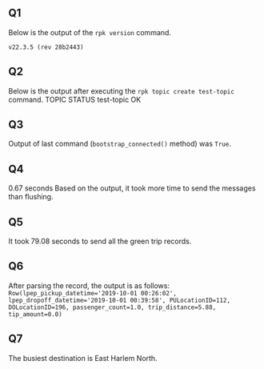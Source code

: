 ## Q1 
Below is the output of the `rpk version` command. 

```
v22.3.5 (rev 28b2443)
```

## Q2
Below is the output after executing the `rpk topic create test-topic` command. 
TOPIC       STATUS
test-topic  OK

## Q3
Output of last command (`bootstrap_connected()` method) was `True`.

## Q4
0.67 seconds
Based on the output, it took more time to send the messages than flushing. 

## Q5
It took 79.08 seconds to send all the green trip records. 

## Q6
After parsing the record, the output is as follows:
`Row(lpep_pickup_datetime='2019-10-01 00:26:02', lpep_dropoff_datetime='2019-10-01 00:39:58', PULocationID=112, DOLocationID=196, passenger_count=1.0, trip_distance=5.88, tip_amount=0.0)`

## Q7
The busiest destination is East Harlem North. 